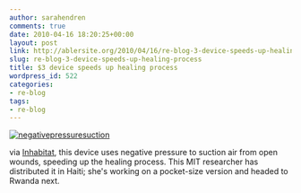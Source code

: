 ```yaml
---
author: sarahendren
comments: true
date: 2010-04-16 18:20:25+00:00
layout: post
link: http://ablersite.org/2010/04/16/re-blog-3-device-speeds-up-healing-process/
slug: re-blog-3-device-speeds-up-healing-process
title: $3 device speeds up healing process
wordpress_id: 522
categories:
- re-blog
tags:
- re-blog
---
```


[![negativepressuresuction](http://ablersite.files.wordpress.com/2010/04/negativepressuresuction.jpg)](http://ablersite.files.wordpress.com/2010/04/negativepressuresuction.jpg)

via [Inhabitat](http://inhabitat.com/2010/04/15/3-healing-device-speeds-up-wound-treatment/), this device uses negative pressure to suction air from open wounds, speeding up the healing process. This MIT researcher has distributed it in Haiti; she's working on a pocket-size version and headed to Rwanda next.
